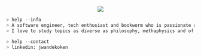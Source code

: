 <p align="center">
  <img src="https://user-images.githubusercontent.com/39976114/140502994-c2f06856-590a-4b4b-8c36-4633b6143dc4.png" />
</p>

```bash
> help --info
> A software engineer, tech enthusiast and bookworm who is passionate about knowledge.
> I love to study topics as diverse as philosophy, methaphysics and of course, coding, software engineering and tech.
```

```bash
> help --contact
> linkedin: jwandekoken
```
